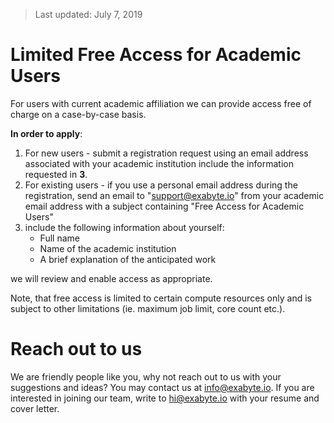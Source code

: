 > Last updated: July 7, 2019

<!--

# VASP On-demand

From Oct 2017 we are conducting an experimental program for academic users of VASP. Exabyte.io users that hold up-to-date license for VASP can access the software free of charge. In return, we would like to make results available in a form of a case study after the program ends.

> Without any promise, we may consider advocating for the interested people with a well formulated intent for accessing VASP who do not fit the current eligibility criteria in front of the original developers.

**In order to apply**:

- send an email to support@exabyte.io with a subject containing "VASP-On-demand"
- include the following information about yourself:
    - Full name
    - Institutional Affiliation
    - Contact information of the VASP license holder: email, license number
    - Title of the proposed project (200 characters max)
    - Importance of the proposed project (2000 characters max)
    - Execution plan, including approximate amount of computing required (2000 characters max)
    - Whether you are interested in purchasing on-demand per core-hour access to VASP in the future

-->

# Limited Free Access for Academic Users

For users with current academic affiliation we can provide access free of charge on a case-by-case basis.

**In order to apply**:

1. For new users - submit a registration request using an email address associated with your academic institution include the information requested in **3**.
2. For existing users - if you use a personal email address during the registration, send an email to "support@exabyte.io" from your academic email address with a subject containing "Free Access for Academic Users" 
3. include the following information about yourself:
    - Full name
    - Name of the academic institution
    - A brief explanation of the anticipated work
    
we will review and enable access as appropriate.

Note, that free access is limited to certain compute resources only and is subject to other limitations (ie. maximum job limit, core count etc.).
 

# Reach out to us

We are friendly people like you, why not reach out to us with your suggestions and ideas? You may contact us at info@exabyte.io. If you are interested in joining our team, write to hi@exabyte.io with your resume and cover letter.
